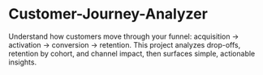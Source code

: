 # Customer-Journey-Analyzer
Understand how customers move through your funnel: acquisition → activation → conversion → retention.   This project analyzes drop-offs, retention by cohort, and channel impact, then surfaces simple, actionable insights.
